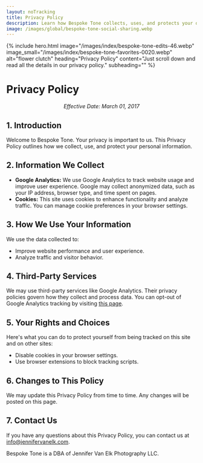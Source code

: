 ```yaml
---
layout: noTracking
title: Privacy Policy
description: Learn how Bespoke Tone collects, uses, and protects your data. Read our full privacy policy to understand your rights and how we use cookies and analytics.
image: /images/global/bespoke-tone-social-sharing.webp
---
```

{% include hero.html
  image="/images/index/bespoke-tone-edits-46.webp"
  image_small="/images/index/bespoke-tone-favorites-0020.webp"
  alt="flower clutch"
  heading="Privacy Policy"
  content="Just scroll down and read all the details in our privacy policy."
  subheading=""
%}
<div class="privacy-wrapper">
    <h1>Privacy Policy</h1>
    <p style="text-align: center !important; font-style: italic !important;">Effective Date: March 01, 2017</p>
    <h2>1. Introduction</h2>
    <p>Welcome to Bespoke Tone. Your privacy is important to us. This Privacy Policy outlines how we collect, use, and protect your personal information.
    </p>
    <h2>2. Information We Collect</h2>
    <ul>
        <li><strong>Google Analytics:</strong> We use Google Analytics to track website usage and improve user experience. Google may collect anonymized data, such as your IP address, browser type, and time spent on pages.</li>
        <li><strong>Cookies:</strong> This site uses cookies to enhance functionality and analyze traffic. You can manage cookie preferences in your browser settings.</li>
    </ul>
    <h2>3. How We Use Your Information</h2>
    <p>We use the data collected to:</p>
    <ul>
        <li>Improve website performance and user experience.</li>
        <li>Analyze traffic and visitor behavior.</li>
    </ul>
    <h2>4. Third-Party Services</h2>
    <p>We may use third-party services like Google Analytics. Their privacy policies govern how they collect and process data. You can opt-out of Google Analytics tracking by visiting <a href="https://tools.google.com/dlpage/gaoptout" target="_blank">this page</a>.</p>
    <h2>5. Your Rights and Choices</h2>
    <p>Here's what you can do to protect yourself from being tracked on this site and on other sites:</p>
    <ul>
        <li>Disable cookies in your browser settings.</li>
        <li>Use browser extensions to block tracking scripts.</li>
    </ul>
    <h2>6. Changes to This Policy</h2>
    <p>We may update this Privacy Policy from time to time. Any changes will be posted on this page.</p>
    <h2>7. Contact Us</h2>
    <p>If you have any questions about this Privacy Policy, you can contact us at <a href="mailto:info@jennifervanelk.com">info@jennifervanelk.com</a>.</p>
    <p style>Bespoke Tone is a DBA of Jennifer Van Elk Photography LLC.</p>
    </div>